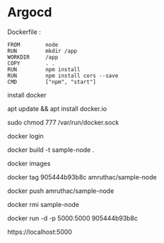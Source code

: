# Argocd

Dockerfile :
```
FROM        node
RUN         mkdir /app
WORKDIR     /app
COPY        . .
RUN         npm install
RUN         npm install cors --save
CMD         ["npm", "start"]
```
install docker 

apt update && apt install docker.io 

sudo chmod 777 /var/run/docker.sock

docker login

docker build -t sample-node .

docker images

docker tag 905444b93b8c amruthac/sample-node

docker push amruthac/sample-node

docker rmi sample-node

docker run -d -p 5000:5000 905444b93b8c

https://localhost:5000
